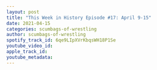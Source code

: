 ```yaml
---
layout: post
title: "This Week in History Episode #17: April 9-15"
date: 2021-04-15
categories: scumbags-of-wrestling
author: scumbags-of-wrestling
spotify_track_id: 6qe9LIpXVrKbqsWH18P1Se
youtube_video_id: 
apple_track_id: 
youtube_metadata: 
---
```

